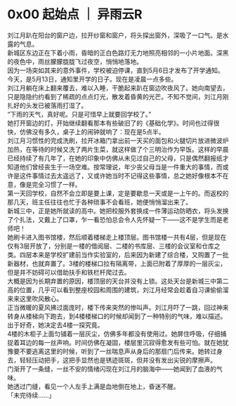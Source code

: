 # 0x00 起始点 ｜ 异雨云R
刘江月趴在阳台的窗户边，拉开纱窗和窗户，将头探出窗外，深吸了一口气。是水露的气息。  
新城区东边正在下着小雨，昏暗的正白色路灯无力地照亮相邻的一小片地面。深黑的夜色中，雨丝朦朦胧胧飞过夜空，悄悄地落地。  
因为一场突如其来的意外事件，学校被迫停课，直到5月6日才发布了开学通知。  
今天，是5月13日，通知里开学的日子。现在是凌晨一点多些。  
刘江月躺在床上翻来覆去，难以入睡，干脆起来趴在窗边吹夜风了。她向南望去，只是隐隐约约看到了稀疏的点点灯光，散发着昏黄的光芒。不知不觉间，刘江月刚扎好的头发已被落雨打湿了。  
“下雨的天气，真好呢。只是可惜早上就要回学校了。”  
她打开窗边的灯，开始继续翻看那本有些破旧了的《基础化学》。时间也过得很快，仿佛没有多久，桌子上的闹钟就响了：现在是5点半。  
刘江月习惯性的完成洗刷，拉开冰箱门拿出前一天买的面包和火腿切片放进微波炉加热，在等待的时候又洗了两片生菜，就这样做了个三明治作为早饭。这样的早晨已经持续了有几年了，在她的印象中仿佛从未见过自己的父母，只是偶然翻报纸才知道他们曾经丧生于一场空难。按常理说，年少丧父母当是一件重大的事情，而或许是这件事情过去太遥远了，又或许她当时不记得这些事情，总之她好像根本不在意，像是完全习惯了一样。  
第一天回学校，自然不会立即是要上课，定是要歇息一天或是一上午的。而返校的那几天，班主任往往也忙于各种琐事不会看班，她便悄悄溜出来了。  
新城三中，正是她所就读的高中。她把校服外套换成一件薄运动防晒衣，将头发换了个扎法，又戴上了口罩，乍一看恐怕总会令人先怀疑一下——这不是学生而是老师吧！  
她刷卡进入图书馆楼，然后顺着楼梯走上楼顶层。图书馆楼一共有4层，但是现在仅有3层开放了，分别是一楼的借阅层、二楼的书库层、三楼的会议室和仓库之类。四层本来是学校扩建前当作实验室的，后来因为新建了综合楼，又购置了一批新器材，也就弃置了。3楼的楼梯口拉有隔离带，上面已附着了厚厚的一层灰尘，但是并不妨碍可以借助扶手和铁栏杆爬过去。  
大概是因为长期弃置的原因，楼顶层的天台并没有上锁。这处天台是新城三中第二高的位置，几乎可以看到整座校园和周围的建筑，刘江月经常会趁着自习课偷偷溜来来这里吹风散心。  
正当微暖的夏风拂过面庞时，楼下传来突然的惨叫声。刘江月吓了一跳，回过神来转身从楼梯向下跑去，到4楼楼梯口的时候却闻到了一种特别的气味，难以描述。出于好奇，她决定去4楼一探究竟。  
4楼的木柜子上面匀铺着一层灰尘，仿佛多年都没有使用过。她屏住呼吸，仔细捕捉着耳边的每一丝声响。时间仿佛在凝固，楼层里沉寂得愈发有些可怕。就在她犹豫要不要逃离这里的时候，听到了一丝喘息声从身后的那扇门后传来。她转过身去，轻轻压动把手，这把手显然也是锈迹斑斑，但并没有发出尖锐的摩擦声。  
门渐开了一条缝，一丝不安的情绪闪现在刘江月的脑海中——她闻到了血液的气味。  
她透过门缝，看见一个人左手上满是血地倒在地上，昏迷不醒。  
「未完待续……」  
  
